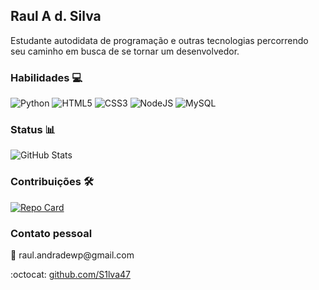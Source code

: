 ## Raul A d. Silva

Estudante autodidata de programação e outras tecnologias percorrendo seu caminho em busca de se tornar um desenvolvedor.

### Habilidades :computer:

![Python](https://img.shields.io/badge/python-3670A0?style=for-the-badge&logo=python&logoColor=white)       ![HTML5](https://img.shields.io/badge/html5-%23E34F26.svg?style=for-the-badge&logo=html5&logoColor=white)  ![CSS3](https://img.shields.io/badge/css3-%231572B6.svg?style=for-the-badge&logo=css3&logoColor=white)  ![NodeJS](https://img.shields.io/badge/node.js-6DA55F?style=for-the-badge&logo=node.js&logoColor=white)
![MySQL](https://img.shields.io/badge/mysql-4479A1.svg?style=for-the-badge&logo=mysql&logoColor=white)

### Status :bar_chart:

![GitHub Stats](https://github-readme-stats.vercel.app/api?username=S1lva47&theme=transparent&bg_color=000&border_color=30A3DC&show_icons=true&icon_color=30A3DC&title_color=E94D5F&text_color=FFF&hide_title=true&hide=stars)

### Contribuições :hammer_and_wrench:

[![Repo Card](https://github-readme-stats.vercel.app/api/pin/?username=S1lva47&repo=dio-lab-open-source&bg_color=000&border_color=30A3DC&show_icons=true&icon_color=30A3DC&title_color=E94D5F&text_color=FFF)](https://github.com/S1lva47/dio-lab-open-source)

### Contato pessoal
 <div>
    <p>&#128231 raul.andradewp@gmail.com  
    </p>
    <p>:octocat: <a href='https://github.com/S1lva47'>github.com/S1lva47</a></p>
 </div>